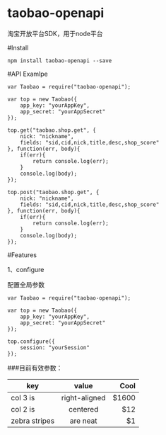 # taobao-openapi
淘宝开放平台SDK，用于node平台

#Install

    npm install taobao-openapi --save
    
#API Examlpe

    var Taobao = require("taobao-openapi");
    
    var top = new Taobao({
        app_key: "yourAppKey",
        app_secret: "yourAppSecret"
    });
    
    top.get("taobao.shop.get", {
        nick: "nickname",
        fields: "sid,cid,nick,title,desc,shop_score"
    }, function(err, body){
        if(err){
            return console.log(err);
        }
        console.log(body);
    });
    
    top.post("taobao.shop.get", {
        nick: "nickname",
        fields: "sid,cid,nick,title,desc,shop_score"
    }, function(err, body){
        if(err){
            return console.log(err);
        }
        console.log(body);
    });
    
#Features

1、configure

配置全局参数

    var Taobao = require("taobao-openapi");
    
    var top = new Taobao({
        app_key: "yourAppKey",
        app_secret: "yourAppSecret"
    });
    
    top.configure({
        session: "yourSession"
    });
    
###目前有效参数：

| key           | value         | Cool  |
| ------------- |:-------------:| -----:|
| col 3 is      | right-aligned | $1600 |
| col 2 is      | centered      |   $12 |
| zebra stripes | are neat      |    $1 |